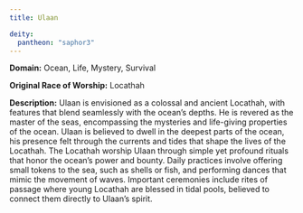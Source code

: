 ```yaml
---
title: Ulaan

deity: 
  pantheon: "saphor3"
---
```


**Domain:** Ocean, Life, Mystery, Survival

**Original Race of Worship:** Locathah

**Description:** Ulaan is envisioned as a colossal and ancient Locathah, with features that blend seamlessly with the ocean’s depths. He is revered as the master of the seas, encompassing the mysteries and life-giving properties of the ocean. Ulaan is believed to dwell in the deepest parts of the ocean, his presence felt through the currents and tides that shape the lives of the Locathah. The Locathah worship Ulaan through simple yet profound rituals that honor the ocean’s power and bounty. Daily practices involve offering small tokens to the sea, such as shells or fish, and performing dances that mimic the movement of waves. Important ceremonies include rites of passage where young Locathah are blessed in tidal pools, believed to connect them directly to Ulaan’s spirit.

<!--more-->

